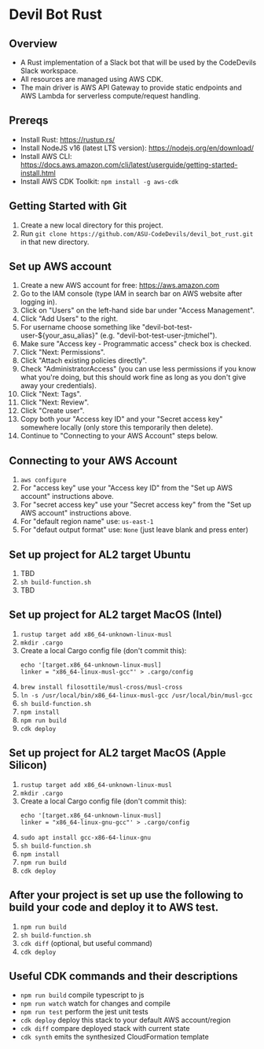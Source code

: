 # Devil Bot Rust
## Overview
* A Rust implementation of a Slack bot that will be used by the CodeDevils Slack workspace.
* All resources are managed using AWS CDK.
* The main driver is AWS API Gateway to provide static endpoints and AWS Lambda for serverless compute/request handling.

## Prereqs
* Install Rust: https://rustup.rs/
* Install NodeJS v16 (latest LTS version): https://nodejs.org/en/download/
* Install AWS CLI: https://docs.aws.amazon.com/cli/latest/userguide/getting-started-install.html
* Install AWS CDK Toolkit: `npm install -g aws-cdk`

## Getting Started with Git
1. Create a new local directory for this project.
1. Run `git clone https://github.com/ASU-CodeDevils/devil_bot_rust.git` in that new directory.

## Set up AWS account
1. Create a new AWS account for free: https://aws.amazon.com
1. Go to the IAM console (type IAM in search bar on AWS website after logging in).
1. Click on "Users" on the left-hand side bar under "Access Management".
1. Click "Add Users" to the right.
1. For username choose something like "devil-bot-test-user-${your_asu_alias}" (e.g. "devil-bot-test-user-jtmichel").
1. Make sure "Access key - Programmatic access" check box is checked.
1. Click "Next: Permissions".
1. Click "Attach existing policies directly".
1. Check "AdministratorAccess" (you can use less permissions if you know what you're doing, but this should work fine as long as you don't give away your credentials).
1. Click "Next: Tags".
1. Click "Next: Review".
1. Click "Create user".
1. Copy both your "Access key ID" and your "Secret access key" somewhere locally (only store this temporarily then delete).
1. Continue to "Connecting to your AWS Account" steps below.


## Connecting to your AWS Account
1. `aws configure`
1. For "access key" use your "Access key ID" from the "Set up AWS account" instructions above.
1. For "secret access key" use your "Secret access key" from the "Set up AWS account" instructions above.
1. For "default region name" use: `us-east-1`
1. For "defaut output format" use: `None` (just leave blank and press enter)

## Set up project for AL2 target Ubuntu
1. TBD
1. `sh build-function.sh`
1. TBD

## Set up project for AL2 target MacOS (Intel)
1. `rustup target add x86_64-unknown-linux-musl`
1. `mkdir .cargo`
1. Create a local Cargo config file (don't commit this):
    ```
    echo '[target.x86_64-unknown-linux-musl]
    linker = "x86_64-linux-musl-gcc"' > .cargo/config
    ```
1. `brew install filosottile/musl-cross/musl-cross`
1. `ln -s /usr/local/bin/x86_64-linux-musl-gcc /usr/local/bin/musl-gcc`
1. `sh build-function.sh`
1. `npm install`
1. `npm run build`
1. `cdk deploy`

## Set up project for AL2 target MacOS (Apple Silicon)
1. `rustup target add x86_64-unknown-linux-musl`
1. `mkdir .cargo`
1. Create a local Cargo config file (don't commit this):
    ```
    echo '[target.x86_64-unknown-linux-musl]
    linker = "x86_64-linux-gnu-gcc"' > .cargo/config
    ```
1. `sudo apt install gcc-x86-64-linux-gnu`
1. `sh build-function.sh`
1. `npm install`
1. `npm run build`
1. `cdk deploy`

## After your project is set up use the following to build your code and deploy it to AWS test.
1. `npm run build`
1. `sh build-function.sh`
1. `cdk diff` (optional, but useful command)
1. `cdk deploy`

## Useful CDK commands and their descriptions
 * `npm run build`   compile typescript to js
 * `npm run watch`   watch for changes and compile
 * `npm run test`    perform the jest unit tests
 * `cdk deploy`      deploy this stack to your default AWS account/region
 * `cdk diff`        compare deployed stack with current state
 * `cdk synth`       emits the synthesized CloudFormation template
